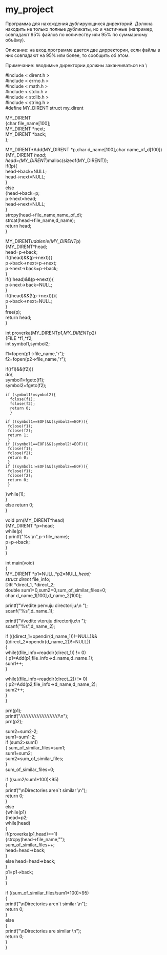 # my_project
Программа для нахождения дублирующихся директорий. Должна находить не только полные дубликаты, но и частичные (например, совпадают 95% файлов по количеству или 95% по суммарному объёму).

Описание: на вход программе дается две дирректории, если файлы в них совпадают на 95% или более, то сообщить об этом.

Примечание: вводимые директории должны заканчиваться на \ 

 #include < dirent.h >                      
 #include < errno.h >                   
 #include < math.h >                
 #include < stdio.h >                  
 #include < stdlib.h >                
 #include < string.h >                  
 #define MY_DIRENT struct my_dirent                

MY_DIRENT                           
{char file_name[100];                  
 MY_DIRENT *next;                       
 MY_DIRENT *back;                      
};                                                       

MY_DIRENT*Add(MY_DIRENT *p,char d_name[100],char name_of_d[100])                     
{MY_DIRENT *head;                                       
 head=(MY_DIRENT*)malloc(sizeof(MY_DIRENT));                 
 if(!p){                           
    head->back=NULL;                       
    head->next=NULL;                        
  }                                 
 else                                       
  {head->back=p;                                   
   p->next=head;                           
   head->next=NULL;                                  
  }                                                      
 strcpy(head->file_name,name_of_d);                            
 strcat(head->file_name,d_name);                      
 return head;                            
}                                             
                                       
MY_DIRENT*udalenie(MY_DIRENT*p)                          
{MY_DIRENT*head;                                       
  head=p->back;                                     
  if((head)&&(p->next)){                                   
   p->back->next=p->next;                         
   p->next->back=p->back;                        
  }                                       
  if((!head)&&(p->next)){                           
   p->next->back=NULL;                      
  }                                 
  if((head)&&(!(p->next))){                        
   p->back->next=NULL;                     
  }                                    
  free(p);                         
  return head;                         
}                                             

int proverka(MY_DIRENT*p1,MY_DIRENT*p2)                   
{FILE *f1,*f2;                  
int symbol1,symbol2;                       
                              
f1=fopen(p1->file_name,"r");                                     
f2=fopen(p2->file_name,"r");                                   
                                                   
if((f1)&&(f2)){                                   
  do{                                  
    symbol1=fgetc(f1);                                
    symbol2=fgetc(f2);                            
                                         
    if (symbol1!=symbol2){                                     
      fclose(f1);                              
      fclose(f2);                                     
      return 0;                            
      }                                           

    if ((symbol1==EOF)&&(symbol2==EOF)){                       
     fclose(f1);                                       
     fclose(f2);                           
     return 1;                                       
     }                                    
    if ((symbol1==EOF)&&(symbol2!=EOF)){                           
     fclose(f1);                       
     fclose(f2);                         
     return 0;                          
     }                                               
    if ((symbol1!=EOF)&&(symbol2==EOF)){                                                           
     fclose(f1);                                           
     fclose(f2);                                                   
     return 0;                                                               
     }                                                                       
  }while(1);                             
}                                           
else return 0;                                               
}                                           
                                             
void prn(MY_DIRENT*head)                                                               
{MY_DIRENT *p=head;                        
 while(p)                                  
  { printf("%s \n",p->file_name);                              
    p=p->back;                                    
  }                                                            
}                              
                                          
                                          
int main(void)                                                                            
{                                                   
MY_DIRENT *p1=NULL,*p2=NULL,*head;                               
struct dirent* file_info;                            
DIR *direct_1, *direct_2;                                  
double sum1=0,sum2=0,sum_of_similar_files=0;                               
char d_name_1[100],d_name_2[100];                                 
                                            
printf("Vvedite pervuju directoriju:\n ");                               
scanf("%s",d_name_1);                                    
                                                  
printf("Vvedite vtoruju directoriju:\n ");                                               
scanf("%s",d_name_2);                                                  
                                       
if (((direct_1=opendir(d_name_1))!=NULL)&&((direct_2=opendir(d_name_2))!=NULL))                              
{                                                          
 while((file_info=readdir(direct_1)) != 0)                             
    { p1=Add(p1,file_info->d_name,d_name_1);                                 
      sum1++;                                    
    }                                   
                                
 while((file_info=readdir(direct_2)) != 0)                                    
    { p2=Add(p2,file_info->d_name,d_name_2);                          
      sum2++;                                       
    }                              
}                                     
                                  
prn(p1);                        
printf("////////////////////////\n");                             
prn(p2);                             
                                   
sum2=sum2-2;                              
sum1=sum1-2;                                   
if (sum2>sum1)                                                 
{ sum_of_similar_files=sum1;                                               
  sum1=sum2;                                            
  sum2=sum_of_similar_files;                                                     
}                                                         
sum_of_similar_files=0;                                                                                                           
                                                                                  
if ((sum2/sum1*100)<95)                                                                                                                 
{                                                                                                                                    
    printf("\nDirectories aren`t similar \n");                                                                                           
    return 0;                                                                                                                          
}                                                                                                                             
else                                                                    
{while(p1)                                                                 
  {head=p2;                                                              
   while(head)                                                                 
     {                                                      
       if(proverka(p1,head)==1)                                                
         {strcpy(head->file_name,"");                                        
          sum_of_similar_files++;                                             
          head=head->back;                                                 
         }                                                          
        else head=head->back;                                                       
     }                                                         
   p1=p1->back;                                                
  }                                        
}                                                     
                                                       
                                                  
if ((sum_of_similar_files/sum1*100)<95)                                                                                                 
{                                                                                                                              
    printf("\nDirectories aren`t similar \n");                                                                      
    return 0;                                                                         
}                                                            
else                                            
{                                           
   printf("\nDirectories are similar \n");                                                 
   return 0;                                                     
}                                                       
}                                                      
                       
                
